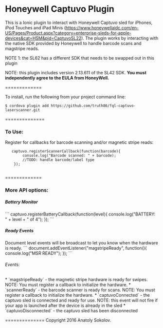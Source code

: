 Honeywell Captuvo Plugin
============

This is a Ionic plugin to interact with Honeywell Captuvo sled for iPhones, iPod Touches and iPad Minis (https://www.honeywellaidc.com/en-US/Pages/Product.aspx?category=enterprise-sleds-for-apple-devices&cat=HSM&pid=CaptuvoSL22). The plugin works by interacting with the native SDK provided by Honeywell to handle barcode scans and magstripe reads.

NOTE 1: the SL62 has a different SDK that needs to be swapped out in this plugin

NOTE: this plugin includes version 2.13.611 of the SL42 SDK.  **You must independently agree to the EULA from HoneyWell.**

=============

To install, run the following from your project command line: 

```$ cordova plugin add https://github.com/truth86/fql-captuvo-laserscanner.git```


==============


<h3>To Use:</h3>

Register for callbacks for barcode scanning and/or magnetic stripe reads:
```
   captuvo.registerScannerCallback(function(barcode){
        console.log("Barcode scanned: " + barcode);
        //TODO: handle barcode/label type
    });
       
```


=============
<h3>More API options:</h3>

<h5>Battery Monitor</h5>
```
  captuvo.registerBatteryCallback(function(level){
    console.log("BATTERY: " + level + " of 4");
  });
```

<h5>Ready Events</h5>
Document level events will be broadcast to let you know when the hardware is ready.
```
  document.addEventListener("magstripeReady", function(){
      console.log("MSR READY");
  });
```
<h6>Events:</h6>
* `magstripeReady` - the magnetic stripe hardware is ready for swipes.  NOTE: You must register a callback to initialize the hardware.
* `scannerReady` - the barcode scanner is ready for scans.  NOTE: You must register a callback to initialize the hardware.
* `captuvoConnected` - the captuvo sled is connected and ready for use.  NOTE: this event will not fire if your app is launched after the device is already in the sled
* `captuvoDisconnected` - the captuvo sled has been disconnected


==============
Copyright 2016 Anatoly Sokolov.
